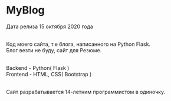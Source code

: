 # MyBlog

Дата релиза 15 октября 2020 года<br><br>

Код моего сайта, т.е блога, написанного на Python Flask. <br>
Блог везти не буду, сайт для Резюме. <br><br>

Backend - Python( Flask )<br>
Frontend - HTML, CSS( Bootstrap )<br><br>

Сайт разрабатывается 14-летним программистом в одиночку. <br><br>
